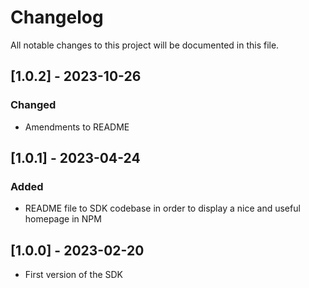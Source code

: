 # Changelog

All notable changes to this project will be documented in this file.

## [1.0.2] - 2023-10-26

### Changed
- Amendments to README

## [1.0.1] - 2023-04-24

### Added
- README file to SDK codebase in order to display a nice and useful homepage in NPM

## [1.0.0] - 2023-02-20

- First version of the SDK
